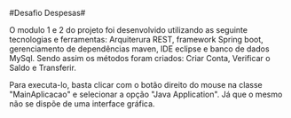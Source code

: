 ﻿#Desafio Despesas#

O modulo 1 e 2 do projeto foi desenvolvido utilizando as seguinte tecnologias e ferramentas:
Arquiterura REST, framework Spring boot, gerenciamento de dependências maven, IDE eclipse e banco de dados MySql.
Sendo assim os métodos foram criados: Criar Conta, Verificar o Saldo e Transferir.

Para executa-lo, basta clicar com o botão direito do mouse na classe "MainAplicacao" e selecionar a opção "Java Application". Já que o mesmo não se dispõe de uma interface gráfica.
